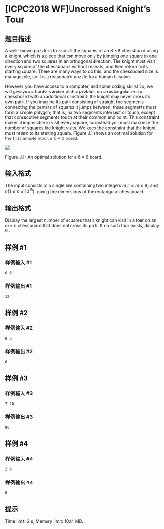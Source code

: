 # [ICPC2018 WF]Uncrossed Knight’s Tour

## 题目描述



A well-known puzzle is to `tour` all the squares of an $8 \times 8$ chessboard using a knight, which is a piece that can move only by jumping one square in one direction and two squares in an orthogonal direction. The knight must visit every square of the chessboard, without repeats, and then return to its starting square. There are many ways to do this, and the chessboard size is manageable, so it is a reasonable puzzle for a human to solve.

However, you have access to a computer, and some coding skills! So, we will give you a harder version of this problem on a rectangular $m \times n$ chessboard with an additional constraint: the knight may never cross its own path. If you imagine its path consisting of straight line segments connecting the centers of squares it jumps between, these segments must form a simple polygon; that is, no two segments intersect or touch, except that consecutive segments touch at their common end point. This constraint makes it impossible to visit every square, so instead you must maximize the number of squares the knight visits. We keep the constraint that the knight must return to its starting square. Figure J.1 shows an optimal solution for the first sample input, a $6 \times 6$ board.

![](https://onlinejudgeimages.s3-ap-northeast-1.amazonaws.com/problem/15698/1.png)

Figure J.1 : An optimal solution for a $6 \times 6$ board.



## 输入格式



The input consists of a single line containing two integers $m (1 \le m \le 8)$ and $n (1 \le n \le 10^{15}),$ giving the dimensions of the rectangular chessboard.



## 输出格式



Display the largest number of squares that a knight can visit in a tour on an $m \times n$ chessboard that does not cross its path. If no such tour exists, display $0$ .



## 样例 #1

### 样例输入 #1
```
6 6
```

### 样例输出 #1

```
12
```

## 样例 #2

### 样例输入 #2
```
8 3
```

### 样例输出 #2

```
6
```

## 样例 #3

### 样例输入 #3
```
7 20
```

### 样例输出 #3

```
80
```

## 样例 #4

### 样例输入 #4
```
2 6
```

### 样例输出 #4

```
0
```

## 提示

Time limit: 2 s, Memory limit: 1024 MB. 


